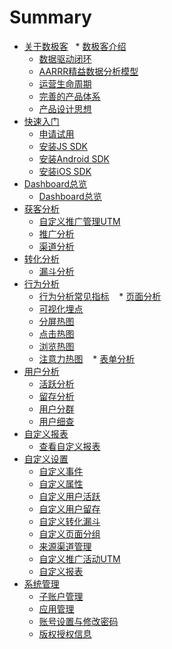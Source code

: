 # Summary

* [关于数极客]()
    * [数极客介绍](关于数极客/数极客介绍.md)
    * [数据驱动闭环](关于数极客/数据驱动闭环.md)
    * [AARRR精益数据分析模型](关于数极客/AARRR精益数据分析模型.md)
    * [运营生命周期](关于数极客/运营生命周期.md)
    * [完善的产品体系](关于数极客/完善的产品体系.md)
    * [产品设计思想](关于数极客/产品设计思想.md)
* [快速入门]()
    * [申请试用](快速入门/申请试用.md)
    * [安装JS SDK](快速入门/安装JSSDK.md)
    * [安装Android SDK](快速入门/安装AndroidSDK.md)
    * [安装iOS SDK](快速入门/安装iOSSDK.md)
* [Dashboard总览]()
    * [Dashboard总览](Dashboard总览/a.md)
* [获客分析]()
    * [自定义推广管理UTM](获客分析/自定义推广管理UTM.md)
    * [推广分析](获客分析/推广分析.md)
    * [渠道分析](获客分析/渠道分析.md)
* [转化分析]()
    * [漏斗分析](转化分析/漏斗分析.md)
* [行为分析]()
    * [行为分析常见指标](行为分析/行为分析常见指标.md)
    * [页面分析](行为分析/页面分析.md)
    * [可视化埋点](行为分析/可视化埋点.md)
    * [分屏热图](行为分析/分屏热图.md)
    * [点击热图](行为分析/点击热图.md)
    * [浏览热图](行为分析/浏览热图.md)
    * [注意力热图](行为分析/注意力热图.md)
    * [表单分析](行为分析/表单分析.md)
* [用户分析]()
    * [活跃分析](用户分析/活跃分析.md)
    * [留存分析](用户分析/留存分析.md)
    * [用户分群](用户分析/用户分群.md)
    * [用户细查](用户分析/用户细查.md)
* [自定义报表]()
    * [查看自定义报表](自定义报表/查看自定义报表.md)
* [自定义设置]()
    * [自定义事件](自定义设置/自定义事件.md)
    * [自定义属性](自定义设置/自定义属性.md)
    * [自定义用户活跃](自定义设置/自定义用户活跃.md)
    * [自定义用户留存](自定义设置/自定义用户留存.md)
    * [自定义转化漏斗](自定义设置/自定义转化漏斗.md)
    * [自定义页面分组](自定义设置/自定义页面分组.md)
    * [来源渠道管理](自定义设置/来源渠道管理.md)
    * [自定义推广活动UTM](自定义设置/自定义推广活动UTM.md)
    * [自定义报表](自定义设置/自定义报表.md)
* [系统管理]()
    * [子账户管理](系统管理/子账户管理.md)
    * [应用管理](系统管理/应用管理.md)
    * [账号设置与修改密码](系统管理/账号设置与修改密码.md)
    * [版权授权信息](系统管理/版权授权信息.md)  
    

